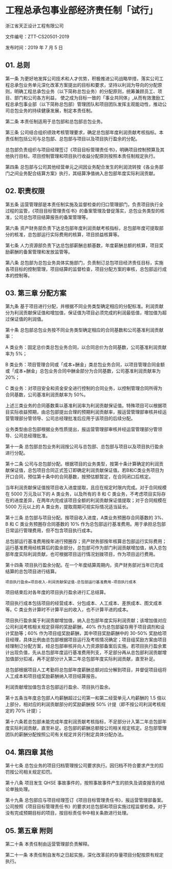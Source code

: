 # 工程总承包事业部经济责任制「试行」
浙江省天正设计工程有限公司

文件编号：ZTT-CS20501-2019

发布时间：2019 年 7 月 5 日

## 01. 总则

第一条  为更好地发挥公司技术和人才优势，积极推进公司战略举措，落实公司工程总承包业务单元深化改革方案提出的目标和要求，坚持以利润为导向的分配原则，明确工程总承包业务（以下简称总包业务）的分配原则，统筹兼顾员工、项目、部门和公司各方利益， 使之成为目标一致的「事业共同体」,从而有效激励工程总承包事业部（以下简称总包部）管理团队和项目团队发挥主观能动性，推动公司总包业务的持续健康发展，制定本责任制。

第二条  本责任制适用于总包部和总包部总包业务。

第三条  公司结合组织绩效考核管理要求，确定总包部年度利润贡献考核指标。本责任制包括公司与总包部、总包部与项目以及项目执行盈余的分配。

总包部负责组织与项目经理签订《项目目标管理责任书》，明确项目控制预算及其他执行目标。项目控制管理和项目执行收益分配原则按照本责任制规定执行。

第四条 总包部与公司其他经营单元之间因业务配合发生的利润流转按《各业务部门之间业务配合结算方案》执行，其结算净值纳入总包部年度实际利润贡献。

## 02. 职责权限

第五条  运营管理部是本责任制实施及监督检查的归口管理部门，负责项目执行全过程的监管，《项目目标管理责任书》的备案管理及督促落实，总包业务类型的核准，公司总包项目结算报告的备案管理等。

第六条  资产财务部负责下达总包部年度利润贡献考核指标，总包部年度可提取部分的核准，总包部运行实际费用的核算，项目损益核算等。

第七条  人力资源部负责下达总包部薪酬总额基数，年度薪酬总额的核算，项目奖励薪酬的备案管理和发放监管等。

第八条  总包部为总包业务具体实施部门，负责制订总包项目经济责任目标，实施各项目标的控制管理，项目结算的监督检查，项目分配方案的审核，总包部运行成本的控制等。

## 03. 第三章  分配方案

第九条  基于项目进行分配，并根据不同业务类型确定相应的分配标准。利润贡献分为利润贡献保证值和增加值，保证值为项目必须完成的利润最低值，增加值为超过保证值的利润值。

第十条  总包部总包业务按不同业务类型确定相应的合同基数和公司基准利润贡献率：

A 类业务：固定总价类总包业务合同，以合同总价为合同基数，公司基准利润贡献率为 5%；

B 类业务：项目管理合同或「成本+酬金」类总包业务合同，以项目管理合同金额或「成本+酬金」总包业务合同中酬金部分为合同基数，公司基准利润贡献率为 20%；

C 类业务：对项目安全和资金安全进行控制的合同业务，以控制管理合同所得为合同基数，公司基准利润贡献率为 50%。

上述三类业务的合同基数乘以基准利润率为利润贡献保证值。特殊项目可以根据项目实际收益预期，由总包部提出合理的预期利润贡献率，报运营管理部审核并经运营管理部分管领导、公司总经理批准后应用于该项目的后续分配。

业务类型由总包部根据业务性质提出，报运营管理部审核并经运营管理部分管领导、公司总经理批准。

第十一条 总包部总包业务利润按公司与总包部、总包部与项目以及项目执行盈余进行分配。

第十二条 公司与总包部分配。根据项目的业务类型，按第十条计算确定的利润贡献保证值，总包项目合同正式签订即确定利润贡献保证值。若B和C类业务项目为开口合同，预估第十条中的合同基数，按预估额暂定，在合同闭口后核定。

当年利润贡献保证值按项目收入进度提取，且应在规定时限内完成。对于合同规模在 5000 万元及以下的 A 类业务，以及所有的 B 和 C 类业务，不考虑项目实际存在的进度差异，在两年内完成该项目全额的利润贡献保证值提取；对于合同规模在 5000 万元以上的 A 类业务，提取周期可视实际情况适当延长。

第十三条 总包部与项目分配。按项目收入进度，A类业务预圈存合同基数的 3%、B 和 C 类业务预圈存合同基数的 10% 作为总包部运行基准费用。用于承担总包部日常运行管理费用，但不包含项目执行成本。

总包部运行基准费用按年进行预圈存；资产财务部按年核算总包部运行实际费用；运行基准费用经核算后的盈余部分，总包部可作为部门利润贡献增加值，纳入总包部年度实际利润贡献，也可根据项目运行情况划拨项目，作为项目运行费用。

第十四条 项目执行盈余分配。在一个年度结算周期内，资产财务部对当年已完成结算的总包项目进行结算。

	项目执行盈余=项目收入-利润贡献保证值-总包部运行基准费用-项目执行成本

项目结束后对各年度的项目执行盈余进行汇总结算。

项目执行成本包括项目的经营成本、分包成本、人工成本、差旅成本、图文成本等。C 类业务计算时不计算平出的收入，也不计算平进的成本。

项目执行盈余属于利润贡献增加值，纳入总包部年度实际利润贡献；该增加值对应公司利润考核相关规定获得的奖励薪酬，40% 作为总包部留存用于项目调剂和设计奖励等；60% 作为项目组奖励薪酬，其中项目奖励薪酬中的 30-50% 奖励给项目经理，具体比例由总包部根据项目运行及考核情况确定；项目组奖励方案由项目经理制订分配方案，经总包部审核并向人力资源部备案后实施。若项目执行盈余累计出现负值，先从总包部年度运行基准费用列支，不足部分再从总包部利润贡献增加值部分扣减，再不足部分计入第二年总包部年度实际利润贡献，直至补足。

总包部根据项目人工考勤将总包部年度薪酬总额对应分解到项目，并督促项目组将人工成本和项目组奖励薪酬纳入项目结算报告。

利润贡献增加值包含总包部运行盈余、项目执行盈余。

第十五条当年度总包部人均薪酬超过公司第一和第二经营单元人均薪酬的 1.5 倍以上部分，相对应的利润贡献部分的奖励薪酬按 50% 计提（即不按公司利润考核规定的 70% 计提）；

第十六条若总包部未能完成年度利润贡献考核指标，不足部分计入第二年总包部年度实际利润贡献，直至补足。总包部的薪酬总额按公司相关规定核定。总包部管理团队的薪酬分配按照公司有关规定并另行制定具体分配办法。

## 04. 第四章  其他

第十七条 总包业务的项目归档管理按公司要求执行。因归档不符合要求产生的扣罚按公司相关规定扣罚。

第十八条  项目发生 QHSE 事故事件的，按照事故事件产生的损失及调查报告的结论单独处理。

第十九条 总包部应与项目经理签订《项目目标管理责任书》，报运营管理部备案。公司按照《项目目标管理责任书》的要求对总包部和项目实施过程监督检查。对于没有完成预期目标的项目，按目标责任书中相关条款进行处理。

## 05. 第五章  附则

第二十条  本责任制由运营管理部负责解释。

第二十一条  本责任制自发布之日起实施，深化改革前的存量项目分配按原有规定执行。

